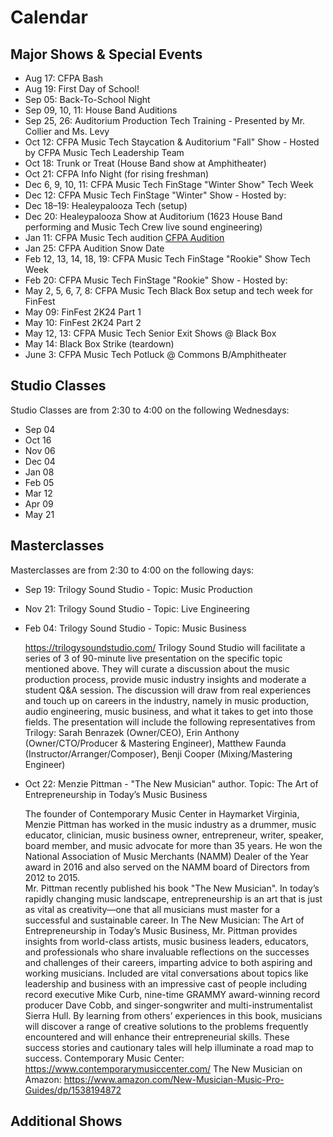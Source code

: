 # Calendar


## Major Shows & Special Events

- Aug 17: CFPA Bash
- Aug 19: First Day of School!
- Sep 05: Back-To-School Night
- Sep 09, 10, 11: House Band Auditions
- Sep 25, 26: Auditorium Production Tech Training - Presented by Mr. Collier and Ms. Levy
- Oct 12: CFPA Music Tech Staycation & Auditorium "Fall" Show - Hosted by CFPA Music Tech Leadership Team
- Oct 18: Trunk or Treat (House Band show at Amphitheater)
- Oct 21: CFPA Info Night (for rising freshman)
- Dec 6, 9, 10, 11: CFPA Music Tech FinStage "Winter Show" Tech Week
- Dec 12: CFPA Music Tech FinStage "Winter" Show - Hosted by:
- Dec 18–19: Healeypalooza Tech (setup)
- Dec 20: Healeypalooza Show at Auditorium (1623 House Band performing and Music Tech Crew live sound engineering)
- Jan 11: CFPA Music Tech audition [CFPA Audition](https://colganhs.pwcs.edu/cfpa/auditions/) 
- Jan 25: CFPA Audition Snow Date
- Feb 12, 13, 14, 18, 19: CFPA Music Tech FinStage "Rookie" Show Tech Week
- Feb 20: CFPA Music Tech FinStage "Rookie" Show - Hosted by:
- May 2, 5, 6, 7, 8: CFPA Music Tech Black Box setup and tech week for FinFest
- May 09: FinFest 2K24 Part 1
- May 10: FinFest 2K24 Part 2
- May 12, 13: CFPA Music Tech Senior Exit Shows @ Black Box
- May 14: Black Box Strike (teardown)
- June 3: CFPA Music Tech Potluck @ Commons B/Amphitheater

## Studio Classes

Studio Classes are from 2:30 to 4:00 on the following Wednesdays:

- Sep 04
- Oct 16
- Nov 06
- Dec 04
- Jan 08
- Feb 05
- Mar 12
- Apr 09
- May 21

## Masterclasses

Masterclasses are from 2:30 to 4:00 on the following days:

- Sep 19: Trilogy Sound Studio - Topic: Music Production
- Nov 21: Trilogy Sound Studio - Topic: Live Engineering
- Feb 04: Trilogy Sound Studio - Topic: Music Business

  https://trilogysoundstudio.com/ Trilogy Sound Studio will facilitate a series of 3 of 90-minute live presentation on the specific topic mentioned above. They will curate a discussion about the music production process, provide music industry insights and moderate a student Q&A session. The discussion will draw from real experiences and touch up on careers in the industry, namely in music production, audio engineering, music business, and what it takes to get into those fields. The presentation will include the following representatives from Trilogy: Sarah Benrazek (Owner/CEO), Erin Anthony (Owner/CTO/Producer & Mastering Engineer), Matthew Faunda (Instructor/Arranger/Composer), Benji Cooper (Mixing/Mastering Engineer)

- Oct 22: Menzie Pittman - "The New Musician" author. Topic: The Art of Entrepreneurship in Today’s Music Business
  
  The founder of Contemporary Music Center in Haymarket Virginia, Menzie Pittman has worked in the music industry as a drummer, music educator, clinician, music business owner, entrepreneur, writer, speaker, board member, and music advocate for more than 35 years. He won the National Association of Music Merchants (NAMM) Dealer of the Year award in 2016 and also served on the NAMM board of Directors from 2012 to 2015.  
  Mr. Pittman recently published his book "The New Musician". In today’s rapidly changing music landscape, entrepreneurship is an art that is just as vital as creativity—one that all musicians must master for a successful and sustainable career.
In The New Musician: The Art of Entrepreneurship in Today’s Music Business, Mr. Pittman provides insights from world-class artists, music business leaders, educators, and professionals who share invaluable reflections on the successes and challenges of their careers, imparting advice to both aspiring and working musicians. Included are vital conversations about topics like leadership and business with an impressive cast of people including record executive Mike Curb, nine-time GRAMMY award-winning record producer Dave Cobb, and singer-songwriter and multi-instrumentalist Sierra Hull.
By learning from others’ experiences in this book, musicians will discover a range of creative solutions to the problems frequently encountered and will enhance their entrepreneurial skills. These success stories and cautionary tales will help illuminate a road map to success.
Contemporary Music Center: https://www.contemporarymusiccenter.com/
The New Musician on Amazon: https://www.amazon.com/New-Musician-Music-Pro-Guides/dp/1538194872


## Additional Shows

